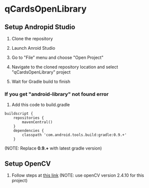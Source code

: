 # qCardsOpenLibrary


## Setup Andropid Studio

1. Clone the repository

2. Launch Anroid Studio

3. Go to "File" menu and choose "Open Project"
4. Navigate to the cloned repository location and select "qCardsOpenLibrary" project
5. Wait for Gradle build to finish

### If you get "android-library" not found error
1. Add this code to build.gradle 
```
buildscript {
    repositories {
        mavenCentral()
    }
    dependencies {
        classpath 'com.android.tools.build:gradle:0.9.+'
    } 
```
 (NOTE: Replace **0.9.+** with latest gradle version)

## Setup OpenCV
1. Follow steps at [this link](http://stackoverflow.com/questions/17767557/how-to-use-opencv-in-android-studio-using-gradle-build-tool)
(NOTE: use openCV version 2.4.10 for this project)

